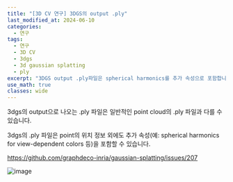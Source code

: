 ```yaml
---
title: "[3D CV 연구] 3DGS의 output .ply"
last_modified_at: 2024-06-10
categories:
  - 연구
tags:
  - 연구
  - 3D CV
  - 3dgs
  - 3d gaussian splatting
  - ply
excerpt: "3DGS output .ply파일은 spherical harmonics를 추가 속성으로 포함합니다."
use_math: true
classes: wide
---
```


3dgs의 output으로 나오는 .ply 파일은 일반적인 point cloud의 .ply 파일과 다를 수 있습니다. 

3dgs의 .ply 파일은 point의 위치 정보 외에도 추가 속성(예: spherical harmonics for view-dependent colors 등)을 포함할 수 있습니다. 

https://github.com/graphdeco-inria/gaussian-splatting/issues/207

![image](https://github.com/sandokim/sandokim.github.io/assets/74639652/37904a93-eca5-4536-8259-36211d44623e)
